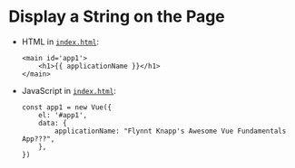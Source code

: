 # Display a String on the Page

* HTML in [`index.html`](./index.html):
    ```
    <main id='app1'>
        <h1>{{ applicationName }}</h1>
    </main>
    ```

* JavaScript in [`index.html`](./index.html):
    ```
    const app1 = new Vue({
        el: '#app1',
        data: {
            applicationName: "Flynnt Knapp's Awesome Vue Fundamentals App???",
        },
    })
    ```